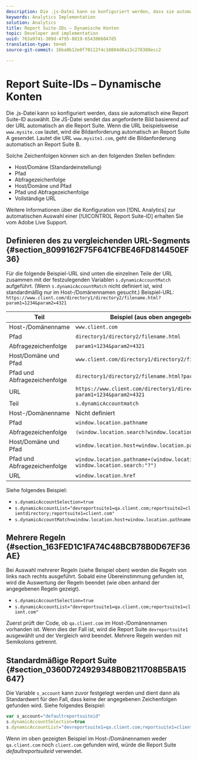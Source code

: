 ```yaml
---
description: Die .js-Datei kann so konfiguriert werden, dass sie automatisch eine Report Suite-ID auswählt.
keywords: Analytics Implementation
solution: Analytics
title: Report Suite-IDs – Dynamische Konten
topic: Developer and implementation
uuid: 763a9741-309d-4795-8819-6543866047d5
translation-type: tm+mt
source-git-commit: 16ba0b12e0f70112f4c10804d0a13c278388ecc2

---
```



# Report Suite-IDs – Dynamische Konten

Die .js-Datei kann so konfiguriert werden, dass sie automatisch eine Report Suite-ID auswählt. Die JS-Datei sendet das angeforderte Bild basierend auf der URL automatisch an die Report Suite. Wenn die URL beispielsweise `www.mysite.com` lautet, wird die Bildanforderung automatisch an Report Suite A gesendet. Lautet die URL `www.mysite1.com`, geht die Bildanforderung automatisch an Report Suite B.

Solche Zeichenfolgen können sich an den folgenden Stellen befinden:

* Host/Domäne (Standardeinstellung)
* Pfad
* Abfragezeichenfolge
* Host/Domäne und Pfad
* Pfad und Abfragezeichenfolge
* Vollständige URL

Weitere Informationen über die Konfiguration von [!DNL Analytics] zur automatischen Auswahl einer [!UICONTROL Report Suite-ID] erhalten Sie vom Adobe Live Support.

## Definieren des zu vergleichenden URL-Segments {#section_8099162F75F641CFBE46FD814450EF36}

Für die folgende Beispiel-URL sind unten die einzelnen Teile der URL zusammen mit der festzulegenden Variablen `s.dynamicAccountMatch` aufgeführt. (Wenn `s.dynamicAccountMatch` nicht definiert ist, wird standardmäßig nur im Host-/Domänennamen gesucht.)
Beispiel-URL: `https://www.client.com/directory1/directory2/filename.html?param1=1234&param2=4321`

| Teil | Beispiel (aus oben angegebener URL) |
|---|---|
| Host-/Domänenname | `www.client.com` |
| Pfad | `directory1/directory2/filename.html` |
| Abfragezeichenfolge | `param1=1234&param2=4321` |
| Host/Domäne und Pfad | `www.client.com/directory1/directory2/filename.html` |
| Pfad und Abfragezeichenfolge | `directory1/directory2/filename.html?param1=1234&param2=4321` |
| URL | `https://www.client.com/directory1/directory2/filename.html?param1=1234&param2=4321` |
| Teil | `s.dynamicAccountmatch` |
| Host-/Domänenname | Nicht definiert |
| Pfad | `window.location.pathname` |
| Abfragezeichenfolge | `(window.location.search?window.location.search:"?")` |
| Host/Domäne und Pfad | `window.location.host+window.location.pathname` |
| Pfad und Abfragezeichenfolge | `window.location.pathname+(window.location.search?window.location.search:"?")` |
| URL | `window.location.href` |

Siehe folgendes Beispiel:

* `s.dynamicAccountSelection=true`
* `s.dynamicAccountList="devreportsuite1=qa.client.com;reportsuite2=clientdirectory;reportsuite1=client.com"`
* `s.dynamicAccountMatch=window.location.host+window.location.pathname`

## Mehrere Regeln {#section_163FED1C1FA74C48BCB78B0D67EF36AE}

Bei Auswahl mehrerer Regeln (siehe Beispiel oben) werden die Regeln von links nach rechts ausgeführt. Sobald eine Übereinstimmung gefunden ist, wird die Auswertung der Regeln beendet (wie oben anhand der angegebenen Regeln gezeigt).

* `s.dynamicAccountSelection=true`
* `s.dynamicAccountList="devreportsuite1=qa.client.com;reportsuite1=client.com"`

Zuerst prüft der Code, ob `qa.client.com` im Host-/Domänennamen vorhanden ist. Wenn dies der Fall ist, wird die Report Suite `devreportsuite1` ausgewählt und der Vergleich wird beendet. Mehrere Regeln werden mit Semikolons getrennt.

## Standardmäßige Report Suite {#section_0360D724929348B0B211708B5BA15647}

Die Variable `s_account` kann zuvor festgelegt werden und dient dann als Standardwert für den Fall, dass keine der angegebenen Zeichenfolgen gefunden wird. Siehe folgendes Beispiel:

```javascript
var s_account="defaultreportsuiteid" 
s.dynamicAccountSelection=true 
s.dynamicAccountList="devreportsuite1=qa.client.com;reportsuite1=client.com" 
```

Wenn im oben gezeigten Beispiel im Host-/Domänennamen weder `qa.client.com` noch `client.com` gefunden wird, würde die Report Suite *defaultreportsuiteid* verwendet.
